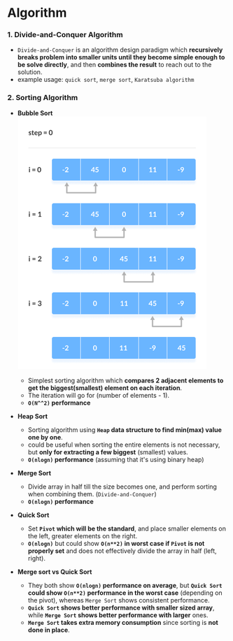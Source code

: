 # Algorithm

### 1. Divide-and-Conquer Algorithm
- `Divide-and-Conquer` is an algorithm design paradigm which **recursively breaks problem into smaller units until they become simple enough to be solve directly**, and then **combines the result** to reach out to the solution.
- example usage: `quick sort`, `merge sort`, `Karatsuba algorithm`

### 2. Sorting Algorithm
- **Bubble Sort**
![Bubble Sort](image.png)
    - Simplest sorting algorithm which **compares 2 adjacent elements to get the biggest(smallest) element on each iteration**.
    - The iteration will go for (number of elements - 1).
    - **`O(N^^2)` performance**

- **Heap Sort**
    - Sorting algorithm using **`Heap` data structure to find min(max) value one by one**.
    - could be useful when sorting the entire elements is not necessary, but **only for extracting a few biggest** (smallest) values.
    - **`O(nlogn)` performance** (assuming that it's using binary heap)

- **Merge Sort**
    - Divide array in half till the size becomes one, and perform sorting when combining them. (`Divide-and-Conquer`)
    - **`O(nlogn)` performance**

- **Quick Sort**
    - Set **`Pivot` which will be the standard**, and place smaller elements on the left, greater elements on the right.
    - **`O(nlogn)`** but could show **`O(n**2)` in worst case if `Pivot` is not properly set** and does not effectively divide the array in half (left, right).


- **Merge sort vs Quick Sort**
    - They both show **`O(nlogn)` performance on average**, but **`Quick Sort` could show `O(n**2)` performance in the worst case** (depending on the pivot), whereas `Merge Sort` shows consistent performance.
    - **`Quick Sort` shows better performance with smaller sized array**, while **`Merge Sort` shows better performance with larger** ones.
    - **`Merge Sort` takes extra memory consumption** since sorting is **not done in place**.